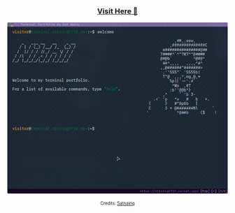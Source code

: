 <center>

### [Visit Here 👋](https://niksingh710.vercel.app)
![image](./assets/profile.png)

<sup>
<sup>

Credits: [Satnaing](https://github.com/satnaing/terminal-portfolio)

</sup>
</sup>

</center>

